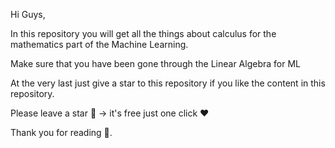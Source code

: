 Hi Guys,

In this repository you will get all the things about calculus for the mathematics part of the Machine Learning.

Make sure that you have been gone through the Linear Algebra for ML 

At the very last just give a star to this repository if you like the content in this repository.

Please leave a star 🌟 -> it's free just one click ❤️

Thank you for reading 💖.
